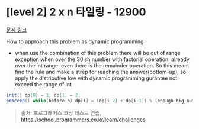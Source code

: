# [level 2] 2 x n 타일링 - 12900 

[문제 링크](https://school.programmers.co.kr/learn/courses/30/lessons/12900) 

How to approach this problem as dynamic programming
- when use the combination of this problem there will be out of range exception when over the 30ish number with factorial operation. already over the int range. even there is the remainder operation. So this meant find the rule and make a strep for reaching the answer(bottom-up), so apply the distributive low with dynamic programming gurantee not exceed the range of int

``` java
init() dp[0] = 1; dp[1] = 2;
proceed() while(before n) dp[i] = (dp[i-2] + dp[i-1]) % (enough big number for not exceeding int range) 
```


> 출처: 프로그래머스 코딩 테스트 연습, https://school.programmers.co.kr/learn/challenges
